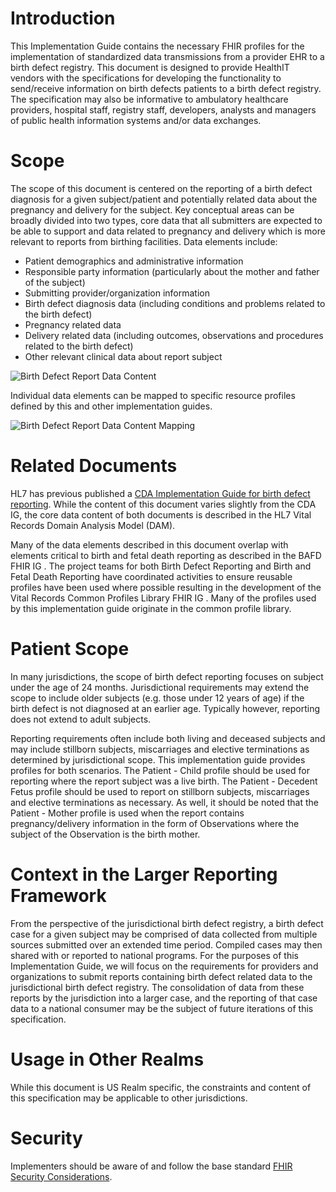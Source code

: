 # Introduction
This Implementation Guide contains the necessary FHIR profiles for the implementation of standardized data transmissions from a provider EHR to a birth defect registry. This document is designed to provide HealthIT vendors with the specifications for developing the functionality to send/receive information on birth defects patients to a birth defect registry. The specification may also be informative to ambulatory healthcare providers, hospital staff, registry staff, developers, analysts and managers of public health information systems and/or data exchanges. 

# Scope
The scope of this document is centered on the reporting of a birth defect diagnosis for a given subject/patient and potentially related data about the pregnancy and delivery for the subject. Key conceptual areas can be broadly divided into two types, core data that all submitters are expected to be able to support and data related to pregnancy and delivery which is more relevant to reports from birthing facilities. Data elements include:
* Patient demographics and administrative information
* Responsible party information (particularly about the mother and father of the subject)
* Submitting provider/organization information
* Birth defect diagnosis data (including conditions and problems related to the birth defect)
* Pregnancy related data
* Delivery related data (including outcomes, observations and procedures related to the birth defect)
* Other relevant clinical data about report subject

![Birth Defect Report Data Content](BDRcorecontent.png)

Individual data elements can be mapped to specific resource profiles defined by this and other implementation guides.

![Birth Defect Report Data Content Mapping](profilemappings.png)

# Related Documents
HL7 has previous published a [CDA Implementation Guide for birth defect reporting](http://www.hl7.org/implement/standards/product_brief.cfm?product_id=428). While the content of this document varies slightly from the CDA IG, the core data content of both documents is described in the HL7 Vital Records Domain Analysis Model (DAM).

Many of the data elements described in this document overlap with elements critical to birth and fetal death reporting as described in the BAFD FHIR IG <add link>. The project teams for both Birth Defect Reporting and Birth and Fetal Death Reporting have coordinated activities to ensure reusable profiles have been used where possible resulting in the development of the Vital Records Common Profiles Library FHIR IG <add link>. Many of the profiles used by this implementation guide originate in the common profile library.

# Patient Scope
In many jurisdictions, the scope of birth defect reporting focuses on subject under the age of 24 months. Jurisdictional requirements may extend the scope to include older subjects (e.g. those under 12 years of age) if the birth defect is not diagnosed at an earlier age. Typically however, reporting  does not extend to adult subjects. 

Reporting requirements often include both living and deceased subjects and may include stillborn subjects, miscarriages and elective terminations as determined by jurisdictional scope. This implementation guide provides profiles for both scenarios. The Patient - Child profile should be used for reporting where the report subject was a live birth. The Patient - Decedent Fetus profile should be used to report on stillborn subjects, miscarriages and elective terminations as necessary. As well, it should be noted that the Patient - Mother profile is used when the report contains pregnancy/delivery information in the form of Observations where the subject of the Observation is the birth mother.

# Context in the Larger Reporting Framework
From the perspective of the jurisdictional birth defect registry, a birth defect case for a given subject may be comprised of data collected from multiple sources submitted over an extended time period. Compiled cases may then shared with or reported to national programs. For the purposes of this Implementation Guide, we will focus on the requirements for providers and organizations to submit reports containing birth defect related data to the jurisdictional birth defect registry. The consolidation of data from these reports by the jurisdiction into a larger case, and the reporting of that case data to a national consumer may be the subject of future iterations of this specification. 

# Usage in Other Realms
While this document is US Realm specific, the constraints and content of this specification may be applicable to other jurisdictions.

# Security
Implementers should be aware of and follow the base standard [FHIR Security Considerations](http://hl7.org/fhir/R4/security.html).